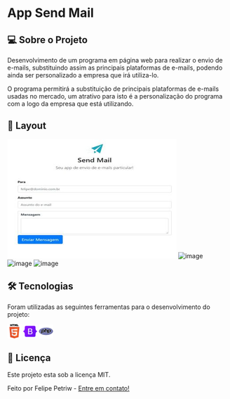 # App Send Mail
 
## 💻 Sobre o Projeto
Desenvolvimento de um programa em página web para realizar o envio de e-mails, substituindo assim as principais plataformas de e-mails, podendo ainda ser personalizado a empresa que irá utiliza-lo.

O programa permitirá a substituição de principais plataformas de e-mails usadas no mercado, um atrativo para isto é a personalização do programa com a logo da empresa que está utilizando.

## 🎨 Layout

![image](https://github.com/FelipePetriw/App-Send-Mail/blob/main/img/Tela%2001.jpg)
![image]()
![image]()
![image]()

## 🛠 Tecnologias

Foram utilizadas as seguintes ferramentas para o desenvolvimento do projeto:

<code><img height="32" src="https://raw.githubusercontent.com/github/explore/80688e429a7d4ef2fca1e82350fe8e3517d3494d/topics/html/html.png" alt="HTML5"/></code>
<code><img height="32" src="https://github.com/devicons/devicon/blob/master/icons/bootstrap/bootstrap-original.svg" alt="Bootstrap"/></code>
<code><img height="32" src="https://github.com/devicons/devicon/blob/master/icons/php/php-original.svg" alt="PHP"/></code>


## 📝 Licença

Este projeto esta sob a licença MIT.

Feito por Felipe Petriw - [Entre em contato!](https://www.linkedin.com/in/felipepetriw/)
